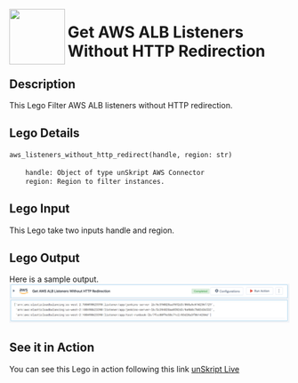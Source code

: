 [<img align="left" src="https://unskript.com/assets/favicon.png" width="100" height="100" style="padding-right: 5px">](https://unskript.com/assets/favicon.png) 
<h1>Get AWS ALB Listeners Without HTTP Redirection </h1>

## Description
This Lego Filter AWS ALB listeners without HTTP redirection.


## Lego Details

    aws_listeners_without_http_redirect(handle, region: str)

        handle: Object of type unSkript AWS Connector
        region: Region to filter instances.

## Lego Input
This Lego take two inputs handle and region. 

## Lego Output
Here is a sample output.
<img src="./1.png">

## See it in Action

You can see this Lego in action following this link [unSkript Live](https://us.app.unskript.io)